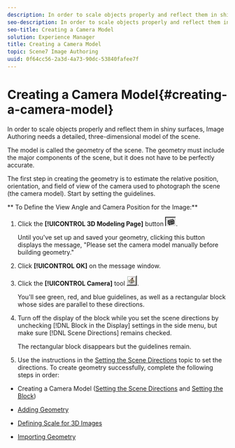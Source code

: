 ```yaml
---
description: In order to scale objects properly and reflect them in shiny surfaces, Image Authoring needs a detailed, three-dimensional model of the scene.
seo-description: In order to scale objects properly and reflect them in shiny surfaces, Image Authoring needs a detailed, three-dimensional model of the scene.
seo-title: Creating a Camera Model
solution: Experience Manager
title: Creating a Camera Model
topic: Scene7 Image Authoring
uuid: 0f64cc56-2a3d-4a73-90dc-53840fafee7f
---
```


# Creating a Camera Model{#creating-a-camera-model}

In order to scale objects properly and reflect them in shiny surfaces, Image Authoring needs a detailed, three-dimensional model of the scene.

The model is called the geometry of the scene. The geometry must include the major components of the scene, but it does not have to be perfectly accurate.

The first step in creating the geometry is to estimate the relative position, orientation, and field of view of the camera used to photograph the scene (the camera model). Start by setting the guidelines.

** To Define the View Angle and Camera Position for the Image:** 

1. Click the **[!UICONTROL 3D Modeling Page]** button ![](assets/camera.png).

   Until you've set up and saved your geometry, clicking this button displays the message, "Please set the camera model manually before building geometry." 

1. Click **[!UICONTROL OK]** on the message window.
1. Click the **[!UICONTROL Camera]** tool ![](assets/camera_tool.png).

   You'll see green, red, and blue guidelines, as well as a rectangular block whose sides are parallel to these directions. 

1. Turn off the display of the block while you set the scene directions by unchecking [!DNL Block in the Display] settings in the side menu, but make sure [!DNL Scene Directions] remains checked.

   The rectangular block disappears but the guidelines remain. 

1. Use the instructions in the [Setting the Scene Directions](../../c-vat-3d-mod-pg/c-vat-create-geo/t-vat-set-scene-dir.md#task-ee5d6e4c19e245bd84889f00998a4b85) topic to set the directions.
To create geometry successfully, complete the following steps in order:

* Creating a Camera Model ([Setting the Scene Directions](../../c-vat-3d-mod-pg/c-vat-create-geo/t-vat-set-scene-dir.md#task-ee5d6e4c19e245bd84889f00998a4b85) and [Setting the Block](../../c-vat-3d-mod-pg/c-vat-create-geo/t-vat-set-block.md#task-383646d12ec14e84b47d75fad4489175)) 

* [Adding Geometry](../../c-vat-3d-mod-pg/c-vat-create-geo/t-vat-add-geo.md#task-21871477506a4daaa695d638cc159dc0) 
* [Defining Scale for 3D Images](../../c-vat-3d-mod-pg/c-vat-create-geo/t-vat-def-3d-scale.md#task-7938e8b9590543a78d48b678d2d26ba9) 
* [Importing Geometry](../../c-vat-obj-pg/c-vat-abt-obj-pg/t-vat-imp-geo.md#task-a6681c3260ee4a57a177366095981ddc)


